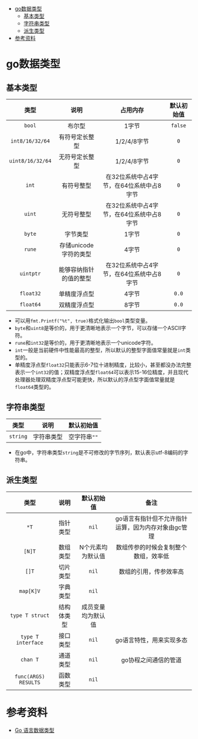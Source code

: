 - [go数据类型](#go数据类型)
  - [基本类型](#基本类型)
  - [字符串类型](#字符串类型)
  - [派生类型](#派生类型)
- [参考资料](#参考资料)

# go数据类型

## 基本类型

|       类型       |          说明          |                 占用内存                 | 默认初始值 |
| :--------------: | :--------------------: | :--------------------------------------: | :--------: |
|      `bool`      |         布尔型         |                  1字节                   |  `false`   |
| `int8/16/32/64`  |     有符号定长整型     |               1/2/4/8字节                |    `0`     |
| `uint8/16/32/64` |     无符号定长整型     |               1/2/4/8字节                |    `0`     |
|      `int`       |       有符号整型       | 在32位系统中占4字节，在64位系统中占8字节 |    `0`     |
|      `uint`      |       无符号整型       | 在32位系统中占4字节，在64位系统中占8字节 |    `0`     |
|      `byte`      |        字节类型        |                  1字节                   |    `0`     |
|      `rune`      | 存储unicode字符的类型  |                  4字节                   |    `0`     |
|    `uintptr`     | 能够容纳指针的值的整型 | 在32位系统中占4字节，在64位系统中占8字节 |    `0`     |
|    `float32`     |      单精度浮点型      |                  4字节                   |   `0.0`    |
|    `float64`     |      双精度浮点型      |                  8字节                   |   `0.0`    |

- 可以用`fmt.Printf("%t", true)`格式化输出`bool`类型变量。
- `byte`和`uint8`是等价的，用于更清晰地表示一个字节，可以存储一个ASCII字符。
- `rune`和`int32`是等价的，用于更清晰地表示一个unicode字符。
- `int`一般是当前硬件中性能最高的整型，所以默认的整型字面值常量就是`int`类型的。
- 单精度浮点型`float32`只能表示6-7位十进制精度，比较小，甚至都没办法完整表示一个`int32`的值；双精度浮点型`float64`可以表示15-16位精度，并且现代处理器处理双精度浮点型可能更快，所以默认的浮点型字面值常量就是`float64`类型的。

## 字符串类型

|   类型   |    说明    |  默认初始值  |
| :------: | :--------: | :----------: |
| `string` | 字符串类型 | 空字符串`""` |

- 在go中，字符串类型`string`是不可修改的字节序列，默认表示utf-8编码的字符串。

## 派生类型

|         类型         |    说明    |     默认初始值     |                        备注                        |
| :------------------: | :--------: | :----------------: | :------------------------------------------------: |
|         `*T`         |  指针类型  |       `nil`        | go语言有指针但不允许指针运算，因为内存对象由gc管理 |
|        `[N]T`        |  数组类型  | N个元素均为默认值  |        数组传参的时候会复制整个数组，效率低        |
|        `[]T`         |  切片类型  |       `nil`        |               数组的引用，传参效率高               |
|      `map[K]V`       |  字典类型  |       `nil`        |                                                    |
|   `type T struct`    | 结构体类型 | 成员变量均为默认值 |                                                    |
|  `type T interface`  |  接口类型  |       `nil`        |              go语言特性，用来实现多态              |
|       `chan T`       |  通道类型  |       `nil`        |                go协程之间通信的管道                |
| `func(ARGS) RESULTS` |  函数类型  |       `nil`        |                                                    |

# 参考资料

- [Go 语言数据类型](https://www.runoob.com/go/go-data-types.html)
